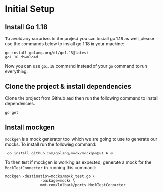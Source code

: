 # Initial Setup

## Install Go 1.18
To avoid any surprises in the project you can install go 1.18 as well, please use the commands below
to install go 1.18 in your machine:

```shell
go install golang.org/dl/go1.18@latest
go1.18 download
```

Now you can use `go1.18` command instead of your `go` command to run everything.

## Clone the project & install dependencies
Clone the project from Github and then run the following command to install dependencies.
```shell
go get
```

## Install mockgen
`mockgen` is a mock generator tool which we are going to use to generate our mocks.
To install run the following command:
```shell
 go install github.com/golang/mock/mockgen@v1.6.0
```

To then test if mockgen is working as expected, generate a mock for the `MockTestConnector` by running this command:
```shell
mockgen -destination=mocks/mock_test.go \
                -package=mocks \
                mmt.com/lolbank/ports MockTestConnector
```